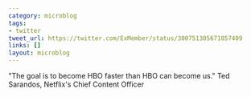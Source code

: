 ```yaml
---
category: microblog
tags:
- twitter
tweet_url: https://twitter.com/ExMember/status/300751305671057409
links: []
layout: microblog
---
```

"The goal is to become HBO faster than HBO can become us." Ted Sarandos, Netflix's Chief Content Officer
